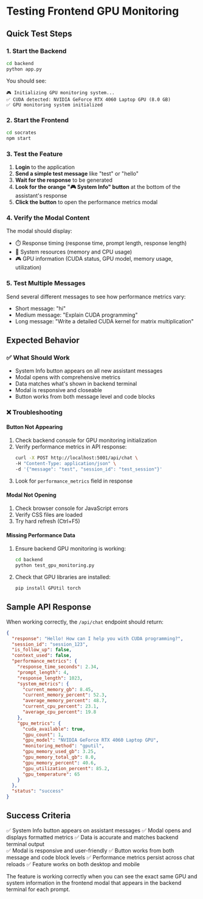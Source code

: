 # Testing Frontend GPU Monitoring

## Quick Test Steps

### 1. Start the Backend
```bash
cd backend
python app.py
```

You should see:
```
🎮 Initializing GPU monitoring system...
✅ CUDA detected: NVIDIA GeForce RTX 4060 Laptop GPU (8.0 GB)
✅ GPU monitoring system initialized
```

### 2. Start the Frontend
```bash
cd socrates
npm start
```

### 3. Test the Feature

1. **Login** to the application
2. **Send a simple test message** like "test" or "hello"
3. **Wait for the response** to be generated
4. **Look for the orange "🎮 System Info" button** at the bottom of the assistant's response
5. **Click the button** to open the performance metrics modal

### 4. Verify the Modal Content

The modal should display:
- ⏱️ Response timing (response time, prompt length, response length)
- 💾 System resources (memory and CPU usage)
- 🎮 GPU information (CUDA status, GPU model, memory usage, utilization)

### 5. Test Multiple Messages

Send several different messages to see how performance metrics vary:
- Short message: "hi"
- Medium message: "Explain CUDA programming"
- Long message: "Write a detailed CUDA kernel for matrix multiplication"

## Expected Behavior

### ✅ What Should Work
- System Info button appears on all new assistant messages
- Modal opens with comprehensive metrics
- Data matches what's shown in backend terminal
- Modal is responsive and closeable
- Button works from both message level and code blocks

### ❌ Troubleshooting

#### Button Not Appearing
1. Check backend console for GPU monitoring initialization
2. Verify performance metrics in API response:
   ```bash
   curl -X POST http://localhost:5001/api/chat \
   -H "Content-Type: application/json" \
   -d '{"message": "test", "session_id": "test_session"}'
   ```
3. Look for `performance_metrics` field in response

#### Modal Not Opening
1. Check browser console for JavaScript errors
2. Verify CSS files are loaded
3. Try hard refresh (Ctrl+F5)

#### Missing Performance Data
1. Ensure backend GPU monitoring is working:
   ```bash
   cd backend
   python test_gpu_monitoring.py
   ```
2. Check that GPU libraries are installed:
   ```bash
   pip install GPUtil torch
   ```

## Sample API Response

When working correctly, the `/api/chat` endpoint should return:

```json
{
  "response": "Hello! How can I help you with CUDA programming?",
  "session_id": "session_123",
  "is_follow_up": false,
  "context_used": false,
  "performance_metrics": {
    "response_time_seconds": 2.34,
    "prompt_length": 4,
    "response_length": 1023,
    "system_metrics": {
      "current_memory_gb": 8.45,
      "current_memory_percent": 52.3,
      "average_memory_percent": 48.7,
      "current_cpu_percent": 23.1,
      "average_cpu_percent": 19.8
    },
    "gpu_metrics": {
      "cuda_available": true,
      "gpu_count": 1,
      "gpu_model": "NVIDIA GeForce RTX 4060 Laptop GPU",
      "monitoring_method": "gputil",
      "gpu_memory_used_gb": 3.25,
      "gpu_memory_total_gb": 8.0,
      "gpu_memory_percent": 40.6,
      "gpu_utilization_percent": 85.2,
      "gpu_temperature": 65
    }
  },
  "status": "success"
}
```

## Success Criteria

✅ System Info button appears on assistant messages
✅ Modal opens and displays formatted metrics
✅ Data is accurate and matches backend terminal output  
✅ Modal is responsive and user-friendly
✅ Button works from both message and code block levels
✅ Performance metrics persist across chat reloads
✅ Feature works on both desktop and mobile

The feature is working correctly when you can see the exact same GPU and system information in the frontend modal that appears in the backend terminal for each prompt. 